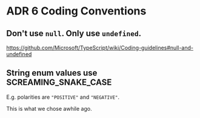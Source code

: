 # ADR 6 Coding Conventions

## Don't use `null`. Only use `undefined`.

https://github.com/Microsoft/TypeScript/wiki/Coding-guidelines#null-and-undefined

## String enum values use SCREAMING_SNAKE_CASE

E.g. polarities are `"POSITIVE"` and `"NEGATIVE"`.

This is what we chose awhile ago.
